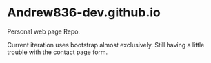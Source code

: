 # Andrew836-dev.github.io
Personal web page Repo.

Current iteration uses bootstrap almost exclusively. Still having a little trouble with the contact page form.

